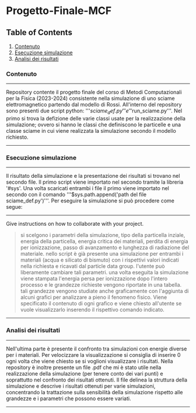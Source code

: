 # Progetto-Finale-MCF

## Table of Contents
1. [Contenuto](#contenuto)
2. [Esecuzione simulazione](#esecuzionesimulazione)
3. [Analisi dei risultati](#analisirisultati)

### Contenuto
***
Repository contente il progetto finale del corso di Metodi Computazionali per la Fisica (2023-2024) consistente nella simulazione
di uno sciame elettromagnetico partendo dal modello di Rossi. All'interno del repository sono presenti due script python: '''$sciame_def.py'''
e '''$run_sciame.py'''. Nel primo si trova la defizione delle varie classi usate per la realizzazione della simulazione; ovvero si hanno le 
classi che definiscono le particelle e una classe sciame in cui viene realizzata la simulazione secondo il modello richiesto. 
***
### Esecuzione simulazione 
***
Il risultato della simulazione e la presentazione dei risultati si trovano nel secondo file. Il primo script viene importato nel secondo
tramite la libreria '#sys'. Una volta scaricati entrambi i file il primo viene importato nel secondo con il comando '''$sys.path.append('path
del file sciame_def.py')'''. Per eseguire la simulazione si può procedere come segue:
***
Give instructions on how to collaborate with your project.
> si scelgono i parametri della simulazione, tipo della particella inziale, 
    energia della particella, energia critica dei materiali, perdita di energia per ionizzazione, 
    passo di avanzamento  e lunghezza di radiazione del materiale.
> nello script è già presente una simulazione per entrambi i materiali (acqua e silicato di bismuto) con i rispettivi valori 
    indicati nella richiesta e ricavati dal particle data group.
> l'utente può liberamente cambiare tali parametri.
> una volta eseguita la simulazione viene stampata l'energia persa per ionizzazione dopo l'intero processo e 
    le grandezze richieste vengono riportate in una tabella. 
> tali grandezze vengono studiate anche graficamente con l'aggiunta di alcuni grafici per analizzare a pieno il
    fenomeno fisico. Viene specificato il contenuto di ogni grafico e viene chiesto all'utente se vuole visualizzarlo
    inserendo il rispettivo comando indicato.
***
### Analisi dei risultati
***
Nell'ultima parte è presente il confronto tra simulazioni con energie diverse per i materiali. Per velocizzare la visualizzazione
si consiglia di inserire 0 ogni volta che viene chiesto se si voglioni visualizzare i risultati.
Nella repository è inoltre presente un file .pdf che mi è stato utile nella realizzazione della simulazione (per tenere conto
dei vari punti) e soprattutto nel confronto dei risultati ottenuti. Il file delinea la struttura della simulazione e descrive i
risultati ottenuti per varie simulazioni, concentrando la trattazione sulla sensibilità della simulazione rispetto alle grandezze 
e i parametri che possono essere variati.
***

